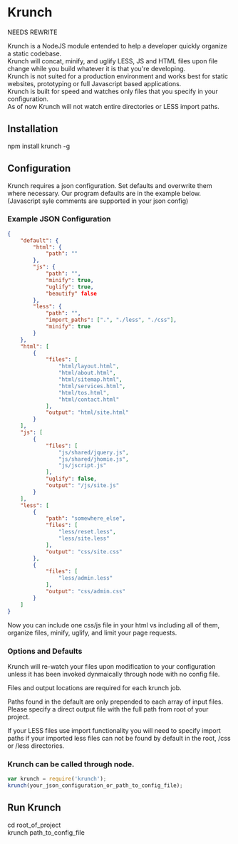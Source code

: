 Krunch
======
NEEDS REWRITE


Krunch is a NodeJS module entended to help a developer quickly organize a static codebase.  
Krunch will concat, minify, and uglify LESS, JS and HTML files upon file change while you build whatever it is that you're developing.  
Krunch is not suited for a production environment and works best for static websites, prototyping or full Javascript based applications.  
Krunch is built for speed and watches only files that you specify in your configuration.  
As of now Krunch will not watch entire directories or LESS import paths.  

Installation
------------
npm install krunch -g

Configuration
-------------
Krunch requires a json configuration. Set defaults and overwrite them where necessary. Our program defaults are in the example below.  
(Javascript syle comments are supported in your json config)

### Example JSON Configuration

```json
{
    "default": {
        "html": {
            "path": ""
        },
        "js": {
            "path": "",
            "minify": true,
            "uglify": true,
            "beautify" false
        },
        "less": {
            "path": "",
            "import_paths": [".", "./less", "./css"],
            "minify": true
        }
    },
    "html": [
        {
            "files": [
                "html/layout.html",
                "html/about.html",
                "html/sitemap.html",
                "html/services.html",
                "html/tos.html",
                "html/contact.html"
            ],
            "output": "html/site.html"
        }
    ],
    "js": [
        {
            "files": [
                "js/shared/jquery.js",
                "js/shared/jhomie.js",
                "js/jscript.js"
            ],
            "uglify": false,
            "output": "/js/site.js"
        }
    ],
    "less": [
        {
            "path": "somewhere_else",
            "files": [
                "less/reset.less",
                "less/site.less"
            ],
            "output": "css/site.css"
        },
        {
            "files": [
                "less/admin.less"
            ],
            "output": "css/admin.css"
        }
    ]
}
```

Now you can include one css/js file in your html vs including all of them, organize files, minify, uglify, and limit your page requests.

### Options and Defaults
Krunch will re-watch your files upon modification to your configuration unless it has been invoked dynmaically through node with no config file.

Files and output locations are required for each krunch job.

Paths found in the default are only prepended to each array of input files. Please specify a direct output file with the full path from root of your project.

If your LESS files use import functionality you will need to specify import paths if your imported less files can not be found by default in the root, /css or /less directories.

### Krunch can be called through node.

```javascript
var krunch = require('krunch');
krunch(your_json_configuration_or_path_to_config_file);
```

Run Krunch
----------
cd root_of_project  
krunch path_to_config_file
